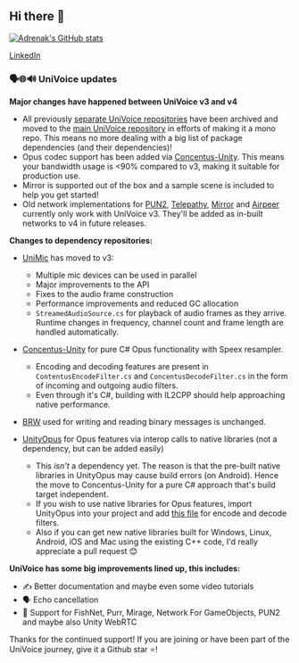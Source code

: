 ## Hi there 👋

[![Adrenak's GitHub stats](https://github-readme-stats.vercel.app/api?username=adrenak&count_private=true&theme=dark)](https://github.com/anuraghazra/github-readme-stats)

[LinkedIn](https://www.linkedin.com/in/vatsalambastha/)  

### 🗣️🌐🔊 UniVoice updates  
__Major changes have happened between UniVoice v3 and v4__
* All previously [separate UniVoice repositories](https://github.com/adrenak?tab=repositories&q=univoice&type=&language=&sort=) have been archived and moved to the [main UniVoice repository](https://github.com/adrenak/univoice) in efforts of making it a mono repo. This means no more dealing with a big list of package dependencies (and their dependencies)!  
* Opus codec support has been added via [Concentus-Unity](https://www.github.com/adrenak/concentus-unity). This means your bandwidth usage is <90% compared to v3, making it suitable for production use.
* Mirror is supported out of the box and a sample scene is included to help you get started! 
* Old network implementations for [PUN2](https://github.com/adrenak/univoice-pun2-network), [Telepathy](https://github.com/adrenak/univoice-telepathy-network), [Mirror](https://github.com/adrenak/univoice-mirror-network) and [Airpeer](https://github.com/adrenak/univoice-airpeer-network) currently only work with UniVoice v3. They'll be added as in-built networks to v4 in future releases.

__Changes to dependency repositories:__
* [UniMic](https://github.com/adrenak/unimic) has moved to v3:
  * Multiple mic devices can be used in parallel
  * Major improvements to the API
  * Fixes to the audio frame construction
  * Performance improvements and reduced GC allocation
  * `StreamedAudioSource.cs` for playback of audio frames as they arrive. Runtime changes in frequency, channel count and frame length are handled automatically.

* [Concentus-Unity](https://www.github.com/adrenak/concentus-unity) for pure C# Opus functionality with Speex resampler. 
  * Encoding and decoding features are present in `ContentusEncodeFilter.cs` and `ConcentusDecodeFilter.cs` in the form of incoming and outgoing audio filters.
  * Even through it's C#, building with IL2CPP should help approaching native performance.

* [BRW](https://github.com/adrenak/brw) used for writing and reading binary messages is unchanged.

* [UnityOpus](https://github.com/adrenak/unityopus) for Opus features via interop calls to native libraries (not a dependency, but can be added easily)
  * This _isn't_ a dependency yet. The reason is that the pre-built native libraries in UnityOpus may cause build errors (on Android). Hence the move to Concentus-Unity for a pure C# approach that's build target independent.
  * If you wish to use native libraries for Opus features, import UnityOpus into your project and add [this file](https://github.com/adrenak/univoice/blob/9826982a8e42540f461d53b70f33964c0e01e005/Assets/Adrenak.UniVoice/Runtime/Impl/Filters/OpusFilter.cs) for encode and decode filters.
  * Also if you can get new native libraries built for Windows, Linux, Android, iOS and Mac using the existing C++ code, I'd really appreciate a pull request 😊

__UniVoice has some big improvements lined up, this includes:__
- ✍️ Better documentation and maybe even some video tutorials
- 🗣️ Echo cancellation
- 🛜 Support for FishNet, Purr, Mirage, Network For GameObjects, PUN2 and maybe also Unity WebRTC

Thanks for the continued support! If you are joining or have been part of the UniVoice journey, give it a Github star ⭐!
<!--
**adrenak/adrenak** is a ✨ _special_ ✨ repository because its `README.md` (this file) appears on your GitHub profile.

Here are some ideas to get you started:

- 🔭 I’m currently working on ...
- 🌱 I’m currently learning ...
- 👯 I’m looking to collaborate on ...
- 🤔 I’m looking for help with ...
- 💬 Ask me about ...
- 📫 How to reach me: ...
- 😄 Pronouns: ...
- ⚡ Fun fact: ...
-->
